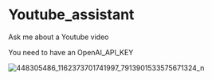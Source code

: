 # Youtube_assistant
Ask me about a Youtube video


You need to have an OpenAI_API_KEY 


![448305486_1162373701741997_7913901533575671324_n](https://github.com/benintw/Youtube_assistant/assets/104064349/2848f1dd-238b-40b0-ad4a-575586500629)
